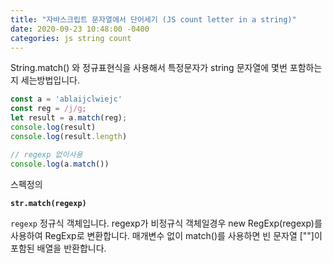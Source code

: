 ```yaml
---
title: "자바스크립트 문자열에서 단어세기 (JS count letter in a string)"
date: 2020-09-23 10:48:00 -0400
categories: js string count
---
```


String.match() 와 정규표현식을 사용해서 특정문자가 string 문자열에 몇번 포함하는지 세는방법입니다.


```js
const a = 'ablaijclwiejc'
const reg = /j/g;
let result = a.match(reg);
console.log(result)
console.log(result.length)

// regexp 없이사용
console.log(a.match())
```

스펙정의

**`str.match(regexp)`**

`regexp`
정규식 객체입니다. regexp가 비정규식 객체일경우 new RegExp(regexp)를 사용하여 RegExp로 변환합니다.
매개변수 없이 match()를 사용하면 빈 문자열 [""]이 포함된 배열을 반환합니다.
